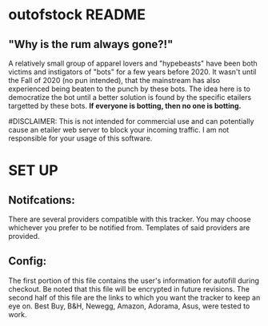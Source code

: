 # outofstock README
## "Why is the rum always gone?!"

A relatively small group of apparel lovers and "hypebeasts" have been both victims and instigators of "bots" for a few years before 2020. It wasn't until the Fall of 2020 (no pun intended), that the mainstream has also experienced being beaten to the punch by these bots. The idea here is to democratize the bot until a better solution is found by the specific etailers targetted by these bots. **If everyone is botting, then no one is botting.**

#DISCLAIMER: This is not intended for commercial use and can potentially cause an etailer web server to block your incoming traffic. I am not responsible for your usage of this software.

# SET UP

## Notifcations: 
There are several providers compatible with this tracker. You may choose whichever you prefer to be notified from. Templates of said providers are provided.

## Config: 
The first portion of this file contains the user's information for autofill during checkout. Be noted that this file will be encrypted in future revisions. The second half of this file are the links to which you want the tracker to keep an eye on. Best Buy, B&H, Newegg, Amazon, Adorama, Asus, were tested to work.
